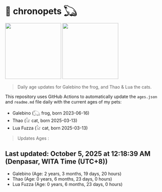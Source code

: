 # 🐾 chronopets 𓆏
<img src="https://github.com/user-attachments/assets/802b3632-7c4b-4232-a3a0-8b1d8fa6f04d" widht=180 height=180 >
<img src="https://github.com/user-attachments/assets/16687005-7ebb-4607-be57-0c8e528fed06" widht=180 height=180 >

> Daily age updates for Galebino the frog, and Thao & Lua the cats.

This repository uses GitHub Actions to automatically update the `ages.json` and `readme.md` file daily with the current ages of my pets: <br>
- Galebino (𓆏 frog, born 2023-06-16)
- Thao (𓃠 cat, born 2025-03-13)
- Lua Fuzza (𓃠 cat, born 2025-03-13)

> Updates Ages :

## Last updated: October 5, 2025 at 12:18:39 AM (Denpasar, WITA Time (UTC+8))

- Galebino (Age: 2 years, 3 months, 19 days, 20 hours)
- Thao (Age: 0 years, 6 months, 23 days, 0 hours)
- Lua Fuzza (Age: 0 years, 6 months, 23 days, 0 hours)

